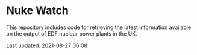 # Nuke Watch

This repository includes code for retrieving the latest information available on the output of EDF nuclear power plants in the UK.

Last updated: 2021-08-27 06:08